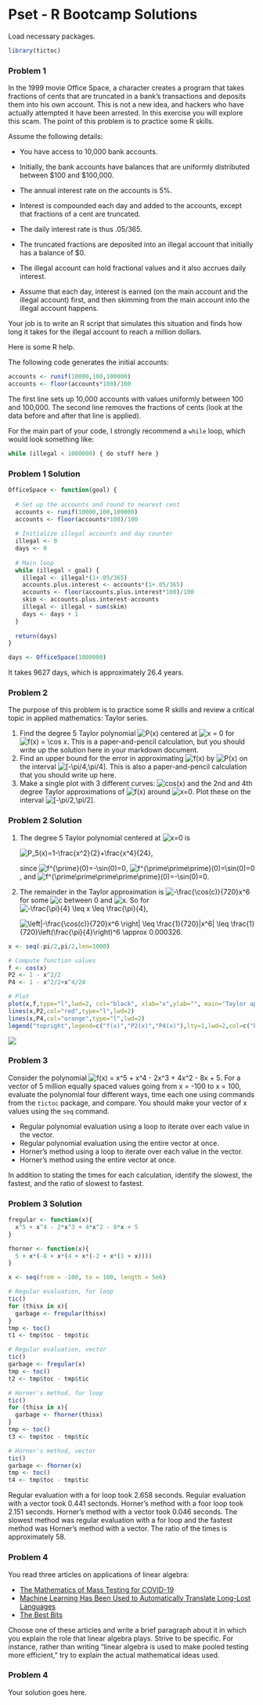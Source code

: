Pset - R Bootcamp Solutions
================

Load necessary packages.

``` r
library(tictoc)
```

### Problem 1

In the 1999 movie Office Space, a character creates a program that takes
fractions of cents that are truncated in a bank’s transactions and
deposits them into his own account. This is not a new idea, and hackers
who have actually attempted it have been arrested. In this exercise you
will explore this scam. The point of this problem is to practice some R
skills.

Assume the following details:

-   You have access to 10,000 bank accounts.

-   Initially, the bank accounts have balances that are uniformly
    distributed between $100 and $100,000.

-   The annual interest rate on the accounts is 5%.

-   Interest is compounded each day and added to the accounts, except
    that fractions of a cent are truncated.

-   The daily interest rate is thus .05/365.

-   The truncated fractions are deposited into an illegal account that
    initially has a balance of $0.

-   The illegal account can hold fractional values and it also accrues
    daily interest.

-   Assume that each day, interest is earned (on the main account and
    the illegal account) first, and then skimming from the main account
    into the illegal account happens.

Your job is to write an R script that simulates this situation and finds
how long it takes for the illegal account to reach a million dollars.

Here is some R help.

The following code generates the initial accounts:

``` r
accounts <- runif(10000,100,100000)
accounts <- floor(accounts*100)/100
```

The first line sets up 10,000 accounts with values uniformly between 100
and 100,000. The second line removes the fractions of cents (look at the
data before and after that line is applied).

For the main part of your code, I strongly recommend a `while` loop,
which would look something like:

``` r
while (illegal < 1000000) { do stuff here }
```

### Problem 1 Solution

``` r
OfficeSpace <- function(goal) {
  
  # Set up the accounts and round to nearest cent
  accounts <- runif(10000,100,100000)
  accounts <- floor(accounts*100)/100
  
  # Initialize illegal accounts and day counter
  illegal <- 0
  days <- 0
  
  # Main loop
  while (illegal < goal) {
    illegal <- illegal*(1+.05/365)
    accounts.plus.interest <- accounts*(1+.05/365)
    accounts <- floor(accounts.plus.interest*100)/100
    skim <- accounts.plus.interest-accounts
    illegal <- illegal + sum(skim) 
    days <- days + 1
  }
  
  return(days)
}

days <- OfficeSpace(1000000)
```

It takes 9627 days, which is approximately 26.4 years.

### Problem 2

The purpose of this problem is to practice some R skills and review a
critical topic in applied mathematics: Taylor series.

1.  Find the degree 5 Taylor polynomial
    ![P(x)](https://latex.codecogs.com/png.image?%5Cdpi%7B110%7D&space;%5Cbg_white&space;P%28x%29 "P(x)")
    centered at
    ![x = 0](https://latex.codecogs.com/png.image?%5Cdpi%7B110%7D&space;%5Cbg_white&space;x%20%3D%200 "x = 0")
    for
    ![f(x) = \\cos x](https://latex.codecogs.com/png.image?%5Cdpi%7B110%7D&space;%5Cbg_white&space;f%28x%29%20%3D%20%5Ccos%20x "f(x) = \cos x").
    This is a paper-and-pencil calculation, but you should write up the
    solution here in your markdown document.
2.  Find an upper bound for the error in approximating
    ![f(x)](https://latex.codecogs.com/png.image?%5Cdpi%7B110%7D&space;%5Cbg_white&space;f%28x%29 "f(x)")
    by
    ![P(x)](https://latex.codecogs.com/png.image?%5Cdpi%7B110%7D&space;%5Cbg_white&space;P%28x%29 "P(x)")
    on the interval
    ![\[-\\pi/4,\\pi/4\]](https://latex.codecogs.com/png.image?%5Cdpi%7B110%7D&space;%5Cbg_white&space;%5B-%5Cpi%2F4%2C%5Cpi%2F4%5D "[-\pi/4,\pi/4]").
    This is also a paper-and-pencil calculation that you should write up
    here.
3.  Make a single plot with 3 different curves:
    ![cos(x)](https://latex.codecogs.com/png.image?%5Cdpi%7B110%7D&space;%5Cbg_white&space;cos%28x%29 "cos(x)")
    and the 2nd and 4th degree Taylor approximations of
    ![f(x)](https://latex.codecogs.com/png.image?%5Cdpi%7B110%7D&space;%5Cbg_white&space;f%28x%29 "f(x)")
    around
    ![x=0](https://latex.codecogs.com/png.image?%5Cdpi%7B110%7D&space;%5Cbg_white&space;x%3D0 "x=0").
    Plot these on the interval
    ![\[-\\pi/2,\\pi/2\]](https://latex.codecogs.com/png.image?%5Cdpi%7B110%7D&space;%5Cbg_white&space;%5B-%5Cpi%2F2%2C%5Cpi%2F2%5D "[-\pi/2,\pi/2]").

### Problem 2 Solution

1.  The degree 5 Taylor polynomial centered at
    ![x=0](https://latex.codecogs.com/png.image?%5Cdpi%7B110%7D&space;%5Cbg_white&space;x%3D0 "x=0")
    is

    ![P\_5(x)=1-\\frac{x^2}{2}+\\frac{x^4}{24},](https://latex.codecogs.com/png.image?%5Cdpi%7B110%7D&space;%5Cbg_white&space;P_5%28x%29%3D1-%5Cfrac%7Bx%5E2%7D%7B2%7D%2B%5Cfrac%7Bx%5E4%7D%7B24%7D%2C "P_5(x)=1-\frac{x^2}{2}+\frac{x^4}{24},")

    since
    ![f^{\\prime}(0)=-\\sin(0)=0](https://latex.codecogs.com/png.image?%5Cdpi%7B110%7D&space;%5Cbg_white&space;f%5E%7B%5Cprime%7D%280%29%3D-%5Csin%280%29%3D0 "f^{\prime}(0)=-\sin(0)=0"),
    ![f^{\\prime\\prime\\prime}(0)=\\sin(0)=0](https://latex.codecogs.com/png.image?%5Cdpi%7B110%7D&space;%5Cbg_white&space;f%5E%7B%5Cprime%5Cprime%5Cprime%7D%280%29%3D%5Csin%280%29%3D0 "f^{\prime\prime\prime}(0)=\sin(0)=0"),
    and
    ![f^{\\prime\\prime\\prime\\prime\\prime}(0)=-\\sin(0)=0](https://latex.codecogs.com/png.image?%5Cdpi%7B110%7D&space;%5Cbg_white&space;f%5E%7B%5Cprime%5Cprime%5Cprime%5Cprime%5Cprime%7D%280%29%3D-%5Csin%280%29%3D0 "f^{\prime\prime\prime\prime\prime}(0)=-\sin(0)=0").

2.  The remainder in the Taylor approximation is
    ![-\\frac{\\cos(c)}{720}x^6](https://latex.codecogs.com/png.image?%5Cdpi%7B110%7D&space;%5Cbg_white&space;-%5Cfrac%7B%5Ccos%28c%29%7D%7B720%7Dx%5E6 "-\frac{\cos(c)}{720}x^6")
    for some
    ![c](https://latex.codecogs.com/png.image?%5Cdpi%7B110%7D&space;%5Cbg_white&space;c "c")
    between 0 and
    ![x](https://latex.codecogs.com/png.image?%5Cdpi%7B110%7D&space;%5Cbg_white&space;x "x").
    So for
    ![-\\frac{\\pi}{4} \\leq x \\leq \\frac{\\pi}{4}](https://latex.codecogs.com/png.image?%5Cdpi%7B110%7D&space;%5Cbg_white&space;-%5Cfrac%7B%5Cpi%7D%7B4%7D%20%5Cleq%20x%20%5Cleq%20%5Cfrac%7B%5Cpi%7D%7B4%7D "-\frac{\pi}{4} \leq x \leq \frac{\pi}{4}"),

    ![\\left\|-\\frac{\\cos(c)}{720}x^6 \\right\| \\leq \\frac{1}{720}\|x^6\| \\leq \\frac{1}{720}\\left(\\frac{\\pi}{4}\\right)^6 \\approx 0.000326. ](https://latex.codecogs.com/png.image?%5Cdpi%7B110%7D&space;%5Cbg_white&space;%5Cleft%7C-%5Cfrac%7B%5Ccos%28c%29%7D%7B720%7Dx%5E6%20%5Cright%7C%20%5Cleq%20%5Cfrac%7B1%7D%7B720%7D%7Cx%5E6%7C%20%5Cleq%20%5Cfrac%7B1%7D%7B720%7D%5Cleft%28%5Cfrac%7B%5Cpi%7D%7B4%7D%5Cright%29%5E6%20%5Capprox%200.000326.%20 "\left|-\frac{\cos(c)}{720}x^6 \right| \leq \frac{1}{720}|x^6| \leq \frac{1}{720}\left(\frac{\pi}{4}\right)^6 \approx 0.000326. ")

``` r
x <- seq(-pi/2,pi/2,len=1000)

# Compute function values
f <- cos(x)
P2 <- 1 - x^2/2
P4 <- 1 - x^2/2+x^4/24

# Plot
plot(x,f,type="l",lwd=2, col="black", xlab="x",ylab="", main="Taylor approximations of cosine")
lines(x,P2,col="red",type="l",lwd=2)
lines(x,P4,col="orange",type="l",lwd=2)
legend("topright",legend=c("f(x)","P2(x)","P4(x)"),lty=1,lwd=2,col=c("black","red","orange"))
```

![](Pset-R-Bootcamp-Solutions_files/figure-gfm/unnamed-chunk-5-1.png)<!-- -->

### Problem 3

Consider the polynomial
![f(x) = x^5 + x^4 - 2x^3 + 4x^2 - 8x + 5](https://latex.codecogs.com/png.image?%5Cdpi%7B110%7D&space;%5Cbg_white&space;f%28x%29%20%3D%20x%5E5%20%2B%20x%5E4%20-%202x%5E3%20%2B%204x%5E2%20-%208x%20%2B%205 "f(x) = x^5 + x^4 - 2x^3 + 4x^2 - 8x + 5").
For a vector of 5 million equally spaced values going from x = -100 to x
= 100, evaluate the polynomial four different ways, time each one using
commands from the `tictoc` package, and compare. You should make your
vector of x values using the `seq` command.

-   Regular polynomial evaluation using a loop to iterate over each
    value in the vector.
-   Regular polynomial evaluation using the entire vector at once.
-   Horner’s method using a loop to iterate over each value in the
    vector.
-   Horner’s method using the entire vector at once.

In addition to stating the times for each calculation, identify the
slowest, the fastest, and the ratio of slowest to fastest.

### Problem 3 Solution

``` r
fregular <- function(x){
  x^5 + x^4 - 2*x^3 + 4*x^2 - 8*x + 5
}

fhorner <- function(x){
  5 + x*(-8 + x*(4 + x*(-2 + x*(1 + x))))
}

x <- seq(from = -100, to = 100, length = 5e6)

# Regular evaluation, for loop
tic()
for (thisx in x){
  garbage <- fregular(thisx)
}
tmp <- toc()
t1 <- tmp$toc - tmp$tic

# Regular evaluation, vector
tic()
garbage <- fregular(x)
tmp <- toc()
t2 <- tmp$toc - tmp$tic

# Horner's method, for loop
tic()
for (thisx in x){
  garbage <- fhorner(thisx)
}
tmp <- toc()
t3 <- tmp$toc - tmp$tic

# Horner's method, vector
tic()
garbage <- fhorner(x)
tmp <- toc()
t4 <- tmp$toc - tmp$tic
```

Regular evaluation with a for loop took 2.658 seconds. Regular
evaluation with a vector took 0.441 sectonds. Horner’s method with a
foor loop took 2.151 seconds. Horner’s method with a vector took 0.046
seconds. The slowest method was regular evaluation with a for loop and
the fastest method was Horner’s method with a vector. The ratio of the
times is approximately 58.

### Problem 4

You read three articles on applications of linear algebra:

-   [The Mathematics of Mass Testing for
    COVID-19](https://sinews.siam.org/Details-Page/the-mathematics-of-mass-testing-for-covid-19)
-   [Machine Learning Has Been Used to Automatically Translate Long-Lost
    Languages](https://www.technologyreview.com/2019/07/01/65601/machine-learning-has-been-used-to-automatically-translate-long-lost-languages/)
-   [The Best
    Bits](https://www.americanscientist.org/article/the-best-bits)

Choose one of these articles and write a brief paragraph about it in
which you explain the role that linear algebra plays. Strive to be
specific. For instance, rather than writing “linear algebra is used to
make pooled testing more efficient,” try to explain the actual
mathematical ideas used.

### Problem 4

Your solution goes here.
